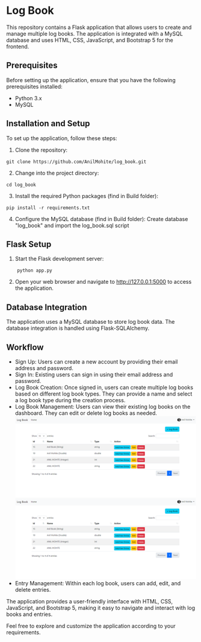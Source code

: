 # Log Book
This repository contains a Flask application that allows users to create and manage multiple log books. The application is integrated with a MySQL database and uses HTML, CSS, JavaScript, and Bootstrap 5 for the frontend.

## Prerequisites
Before setting up the application, ensure that you have the following prerequisites installed:
- Python 3.x
- MySQL

## Installation and Setup
To set up the application, follow these steps:

1. Clone the repository:
```shell
git clone https://github.com/AnilMohite/log_book.git
```

2. Change into the project directory:
```shell
cd log_book
```

3. Install the required Python packages (find in Build folder):
```shell
pip install -r requirements.txt
```

4. Configure the MySQL database (find in Build folder): 
Create database "log_book" and import the log_book.sql script

## Flask Setup
1. Start the Flask development server:
```shell
    python app.py
```
2. Open your web browser and navigate to http://127.0.0.1:5000 to access the application.

## Database Integration
The application uses a MySQL database to store log book data. The database integration is handled using Flask-SQLAlchemy.

## Workflow
- Sign Up: Users can create a new account by providing their email address and password.
- Sign In: Existing users can sign in using their email address and password.
- Log Book Creation: Once signed in, users can create multiple log books based on different log book types. They can provide a name and select a log book type during the creation process.
- Log Book Management: Users can view their existing log books on the dashboard. They can edit or delete log books as needed.
![Alt Text](https://github.com/AnilMohite/log_book/blob/main/Build/screenshots/home-screen.png)
![Application Screenshot](https://github.com/AnilMohite/log_book/blob/main/Build/screenshots/home-screen.png)
- Entry Management: Within each log book, users can add, edit, and delete entries.

The application provides a user-friendly interface with HTML, CSS, JavaScript, and Bootstrap 5, making it easy to navigate and interact with log books and entries.

Feel free to explore and customize the application according to your requirements.
